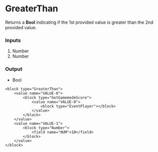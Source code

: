 # GreaterThan

Returns a **Bool** indicating if the 1st provided value is greater than the 2nd provided value.

### Inputs

1. Number
2. Number

### Output

-   Bool

```blockly
<block type="GreaterThan">
    <value name="VALUE-0">
        <block type="GetGamemodeScore">
            <value name="VALUE-0">
                <block type="EventPlayer"></block>
            </value>
        </block>
    </value>
    <value name="VALUE-1">
        <block type="Number">
            <field name="NUM">10</field>
        </block>
    </value>
</block>
```
